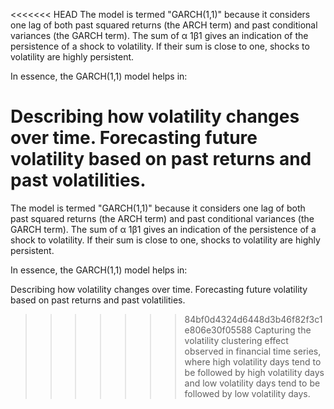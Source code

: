 <<<<<<< HEAD
The model is termed "GARCH(1,1)" because it considers one lag of both past squared returns (the ARCH term) and past conditional variances (the GARCH term). The sum of α 1β1 gives an indication of the persistence of a shock to volatility. If their sum is close to one, shocks to volatility are highly persistent.

In essence, the GARCH(1,1) model helps in:

Describing how volatility changes over time.
Forecasting future volatility based on past returns and past volatilities.
=======
The model is termed "GARCH(1,1)" because it considers one lag of both past squared returns (the ARCH term) and past conditional variances (the GARCH term). The sum of α 1β1 gives an indication of the persistence of a shock to volatility. If their sum is close to one, shocks to volatility are highly persistent.

In essence, the GARCH(1,1) model helps in:

Describing how volatility changes over time.
Forecasting future volatility based on past returns and past volatilities.
>>>>>>> 84bf0d4324d6448d3b46f82f3c1e806e30f05588
Capturing the volatility clustering effect observed in financial time series, where high volatility days tend to be followed by high volatility days and low volatility days tend to be followed by low volatility days.